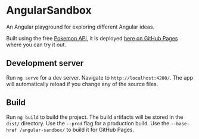 # AngularSandbox

An Angular playground for exploring different Angular ideas.

Built using the free [Pokemon API](https://karma-runner.github.io), it is
deployed [here on GitHub Pages](https://poslek.com/angular-sandbox/) where you
can try it out.

## Development server

Run `ng serve` for a dev server. Navigate to `http://localhost:4200/`. The app
will automatically reload if you change any of the source files.

## Build

Run `ng build` to build the project. The build artifacts will be stored in the
`dist/` directory. Use the `--prod` flag for a production build. Use the
`--base-href /angular-sandbox/` to build it for GitHub Pages.
